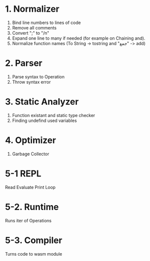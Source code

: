 
# 1. Normalizer

1. Bind line numbers to lines of code
2. Remove all comments
3. Convert ";" to "/n"
4. Expand one line to many if needed (for example on Chaining and).
5. Normalize function names (To String -> tostring and "جمع" -> add)

# 2. Parser

1. Parse syntax to Operation
2. Throw syntax error

# 3. Static Analyzer

1. Function existant and static type checker
2. Finding undefind used variables

# 4. Optimizer

1. Garbage Collector

# 5-1 REPL

Read Evaluate Print Loop

# 5-2. Runtime

Runs iter of Operations

# 5-3. Compiler

Turns code to wasm module
